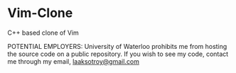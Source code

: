 # Vim-Clone
C++ based clone of Vim<br/>

POTENTIAL EMPLOYERS: University of Waterloo prohibits me from hosting the source code on a public repository. If you wish to see my code, contact me through my email, laaksotroy@gmail.com
